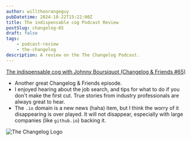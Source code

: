 ```yaml
---
author: willtheorangeguy
pubDatetime: 2024-10-22T15:22:00Z
title: The indispensable cog Podcast Review
postSlug: changelog-65
draft: false
tags:
    - podcast-review
    - the-changelog
description: A review on the The Changelog Podcast.
---
```


[The indispensable cog with Johnny Boursiquot (Changelog & Friends #65)](https://changelog.com/friends/65)

-   Another great Changelog & Friends episode.
-   I enjoyed hearing about the job search, and tips for what to do if you don't make the first cut. True stories from industry professionals are always great to hear.
-   The `.io` domain is a new news (haha) item, but I think the worry of it disappearing is over played. It will not disappear, especially with large companies (like `github.io`) backing it.

![The Changelog Logo](https://is1-ssl.mzstatic.com/image/thumb/Podcasts123/v4/b5/b1/43/b5b14333-7cbe-123d-c444-0204e5d08102/mza_311421542997449775.png/300x300bb.webp)
